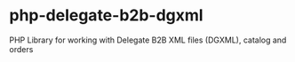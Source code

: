 # php-delegate-b2b-dgxml
PHP Library for working with Delegate B2B XML files (DGXML), catalog and orders
